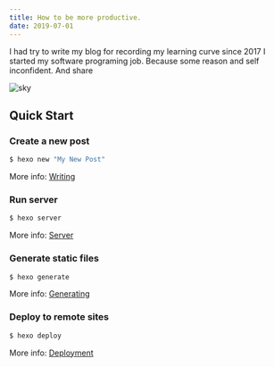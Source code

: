 ```yaml
---
title: How to be more productive.
date: 2019-07-01
---
```

I had try to write my blog for recording my learning curve since 2017 I started my software programing job. Because some reason and self inconfident. And share

![sky](https://cdn.pixabay.com/photo/2019/06/04/21/53/airplane-4252410_960_720.jpg)
## Quick Start

### Create a new post

``` bash
$ hexo new "My New Post"
```

More info: [Writing](https://hexo.io/docs/writing.html)

### Run server

``` bash
$ hexo server
```

More info: [Server](https://hexo.io/docs/server.html)

### Generate static files

``` bash
$ hexo generate
```

More info: [Generating](https://hexo.io/docs/generating.html)

### Deploy to remote sites

``` bash
$ hexo deploy
```

More info: [Deployment](https://hexo.io/docs/deployment.html)
